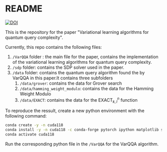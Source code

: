 # README
[![DOI](https://zenodo.org/badge/491751180.svg)](https://zenodo.org/badge/latestdoi/491751180)

This is the repository for the paper "Variational learning algorithms for quantum query complexity". 


Currently, this repo contains the following files:

1. `/VarQQA` folder : the main file for the paper, contains the implementation of the variational learning algorithms for quantum query complexity.
2.  `/sdp` folder: contains the SDP solver used in the paper.
3.  `/data` folder: contains the quantum query algorithm found the by VarQQA in this paper.It contains three subfolders 
    1.  `/data/grover`: contains the data for Grover search
    2. `/data/hamming_weight_modulo`: contains the data for the Hamming Weight Modulo  
    3.  `/data/EXACT`: contains the data for the $\mathrm{EXACT}_{k,l}^n$  function

To reproduce the ressult, create a new python environment with the following command:
```bash
conda create -y -n cuda118
conda install -y -n cuda118 -c conda-forge pytorch ipython matplotlib scipy tqdm cvxpy
conda activate cuda118
```
Run the corresponding python file in the `/VarQQA` for the VarQQA algorithm.
